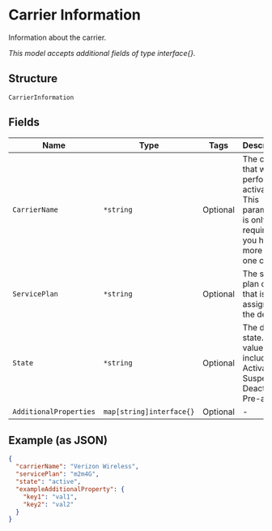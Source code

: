 
# Carrier Information

Information about the carrier.

*This model accepts additional fields of type interface{}.*

## Structure

`CarrierInformation`

## Fields

| Name | Type | Tags | Description |
|  --- | --- | --- | --- |
| `CarrierName` | `*string` | Optional | The carrier that will perform the activation. This parameter is only required if you have more than one carrier. |
| `ServicePlan` | `*string` | Optional | The service plan code that is assigned to the device. |
| `State` | `*string` | Optional | The device state. Valid values include: Activate, Suspend, Deactive, Pre-active. |
| `AdditionalProperties` | `map[string]interface{}` | Optional | - |

## Example (as JSON)

```json
{
  "carrierName": "Verizon Wireless",
  "servicePlan": "m2m4G",
  "state": "active",
  "exampleAdditionalProperty": {
    "key1": "val1",
    "key2": "val2"
  }
}
```

